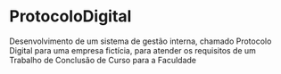 # ProtocoloDigital
Desenvolvimento de um sistema de gestão interna, chamado Protocolo Digital para uma empresa fictícia, para atender os requisitos de um Trabalho de Conclusão de Curso para a Faculdade

